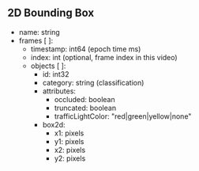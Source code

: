 ## 2D Bounding Box

- name: string
- frames [ ]:
    - timestamp: int64 (epoch time ms)
    - index: int (optional, frame index in this video)
    - objects [ ]:
        - id: int32
        - category: string (classification)
        - attributes:
            - occluded: boolean
            - truncated: boolean
            - trafficLightColor: "red|green|yellow|none"
        - box2d:
            - x1: pixels
            - y1: pixels
            - x2: pixels
            - y2: pixels
